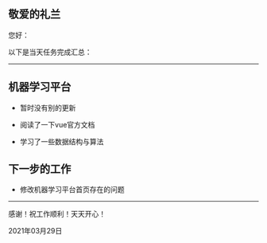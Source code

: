 ## 敬爱的礼兰

您好：

以下是当天任务完成汇总：

---

## 机器学习平台

- 暂时没有别的更新

- 阅读了一下vue官方文档
- 学习了一些数据结构与算法

## 下一步的工作

- 修改机器学习平台首页存在的问题

---
感谢！祝工作顺利！天天开心！

2021年03月29日
